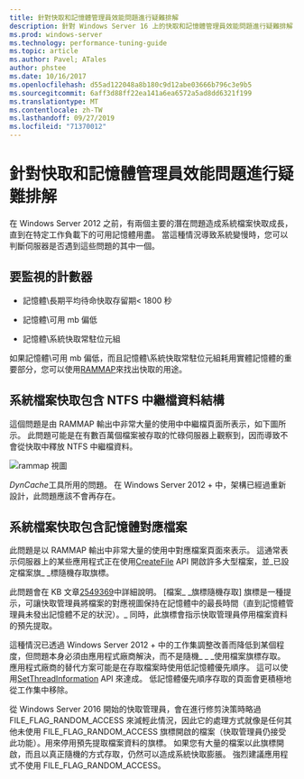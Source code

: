 ```yaml
---
title: 針對快取和記憶體管理員效能問題進行疑難排解
description: 針對 Windows Server 16 上的快取和記憶體管理員效能問題進行疑難排解
ms.prod: windows-server
ms.technology: performance-tuning-guide
ms.topic: article
ms.author: Pavel; ATales
author: phstee
ms.date: 10/16/2017
ms.openlocfilehash: d55ad122048a8b180c9d12abe03666b796c3e9b5
ms.sourcegitcommit: 6aff3d88ff22ea141a6ea6572a5ad8dd6321f199
ms.translationtype: MT
ms.contentlocale: zh-TW
ms.lasthandoff: 09/27/2019
ms.locfileid: "71370012"
---
```

# <a name="troubleshoot-cache-and-memory-manager-performance-issues"></a>針對快取和記憶體管理員效能問題進行疑難排解

在 Windows Server 2012 之前，有兩個主要的潛在問題造成系統檔案快取成長，直到在特定工作負載下的可用記憶體用盡。 當這種情況導致系統變慢時，您可以判斷伺服器是否遇到這些問題的其中一個。


## <a name="counters-to-monitor"></a>要監視的計數器

-   記憶體\\長期平均待命快取存留期&lt; 1800 秒

-   記憶體\\可用 mb 偏低

-   記憶體\\系統快取常駐位元組

如果記憶體\\可用 mb 偏低，而且記憶體\\系統快取常駐位元組耗用實體記憶體的重要部分，您可以使用[RAMMAP](https://technet.microsoft.com/sysinternals/ff700229.aspx)來找出快取的用途。

## <a name="system-file-cache-contains-ntfs-metafile-data-structures"></a>系統檔案快取包含 NTFS 中繼檔資料結構


這個問題是由 RAMMAP 輸出中非常大量的使用中中繼檔頁面所表示，如下圖所示。 此問題可能是在有數百萬個檔案被存取的忙碌伺服器上觀察到，因而導致不會從快取中釋放 NTFS 中繼檔資料。

![rammap 視圖](../../media/perftune-guide-rammap.png)

*DynCache*工具所用的問題。 在 Windows Server 2012 + 中，架構已經過重新設計，此問題應該不會再存在。

## <a name="system-file-cache-contains-memory-mapped-files"></a>系統檔案快取包含記憶體對應檔案


此問題是以 RAMMAP 輸出中非常大量的使用中對應檔案頁面來表示。 這通常表示伺服器上的某些應用程式正在使用[CreateFile](https://msdn.microsoft.com/library/windows/desktop/aa363858.aspx) API 開啟許多大型檔案，並\_已設定檔案旗\_ \_標隨機存取旗標。

此問題會在 KB 文章[2549369](https://support.microsoft.com/default.aspx?scid=kb;en-US;2549369)中詳細說明。 [檔案\_ \_旗標隨機存取] 旗標是一種提示，可讓快取管理員將檔案的對應視圖保持在記憶體中的最長時間（直到記憶體管理員未發出記憶體不足的狀況）。\_ 同時，此旗標會指示快取管理員停用檔案資料的預先提取。

這種情況已透過 Windows Server 2012 + 中的工作集調整改善而降低到某個程度，但問題本身必須由應用程式廠商解決，而不是隨機\_ \_ \_使用檔案旗標存取。 應用程式廠商的替代方案可能是在存取檔案時使用低記憶體優先順序。 這可以使用[SetThreadInformation](https://msdn.microsoft.com/library/windows/desktop/hh448390.aspx) API 來達成。 低記憶體優先順序存取的頁面會更積極地從工作集中移除。

從 Windows Server 2016 開始的快取管理員，會在進行修剪決策時略過 FILE_FLAG_RANDOM_ACCESS 來減輕此情況，因此它的處理方式就像是任何其他未使用 FILE_FLAG_RANDOM_ACCESS 旗標開啟的檔案（快取管理員仍接受此功能）。用來停用預先提取檔案資料的旗標。 如果您有大量的檔案以此旗標開啟，而且以真正隨機的方式存取，仍然可以造成系統快取膨脹。 強烈建議應用程式不使用 FILE_FLAG_RANDOM_ACCESS。
